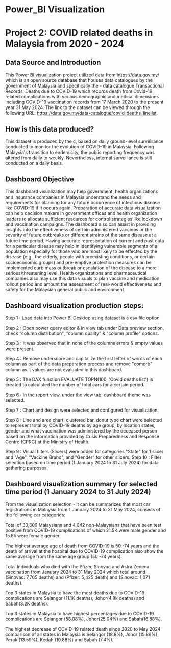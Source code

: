 # Power_BI Visualization 

# Project 2: COVID related deaths in Malaysia from 2020 - 2024

## Data Source and Introduction

This Power BI visualization project utilized data from https://data.gov.my/ which is an open source database that houses data catalogues by the government of Malaysia and specifically the - data catalogue Transactional Records: Deaths due to COVID-19 which records death from Covid-19 related complications with various demographic and medical dimensions including COVID-19 vaccination records from 17 March 2020 to the present year 31 May 2024. The link to the dataset can be viewed through the following URL: https://data.gov.my/data-catalogue/covid_deaths_linelist. 

## How is this data produced?

This dataset is produced by the c, based on daily ground-level surveillance conducted to monitor the evolution of COVID-19 in Malaysia. Following Malaysia's transition to endemicity, the public reporting frequency was altered from daily to weekly. Nevertheless, internal surveillance is still conducted on a daily basis.

## Dashboard Objective

This dashboard visualization may help government, health organizations and insurance companies in Malaysia understand the needs and requirements for planning for any future occurrence of infectious disease like COVID-19 if it occurs again. Preparation of accurate data visualization can help decision makers in government offices and health organization leaders to allocate sufficient resources for control strategies like lockdown and vaccination campaigns. The dashboard also can assist in providing insights into the effectiveness of certain administered vaccines or the severity of future outbreaks or different strains of the same disease at a future time period. 
Having accurate representation of current and past data for a particular disease may help in identifying vulnerable segments of a population especially for those who are most likely to be effected by the disease (e.g., the elderly, people with preexisting conditions, or certain socioeconomic groups) and pre-emptive protection measures can be implemented curb mass outbreak or escalation of the disease to a more serious/threatening level. Health organizations and pharmaceutical companies also may use this data visuals to plan vaccine and medication rollout period and amount the assessment of real-world effectiveness and safety for the Malaysian general public and environment. 

## Dashboard visualization production steps:

Step 1 : Load data into Power BI Desktop using dataset is a csv file option

Step 2 : Open power query editor & in view tab under Data preview section, check "column distribution", "column quality" & "column profile" options.

Step 3 : It was observed that in none of the columns errors & empty values were present.

Step 4 : Remove underscore and capitalize the first letter of words of each column as part of the data preparation process and remove "comorb" column as it values are not evaluated in this dashboard.

Step 5 : The DAX function EVALUATE TOPN(100, 'Covid deaths list')  is created to calculated the number of total cars for a certain period.

Step 6 : In the report view, under the view tab, dashboard theme was selected.

Step 7 : Chart and design were selected and configured for visualization.

Step 8 : Line and area chart, clustered bar, donut type chart were selected to represent total by COVID-19 deaths by age group, by location states, gender and what vaccination was administered by the deceased person based on the information provided by Crisis Preparedness and Response Centre (CPRC) at the Ministry of Health.

Step 9 : Visual filters (Slicers) were added for categories "State" for 1 slicer and "Age", "Vaccine Brand", and "Gender" for other slicers.
Step 10 : Filter selection based on time period (1 January 2024 to 31 July 2024) for data gathering purposes. 

## Dashboard visualization summary for selected time period (1 January 2024 to 31 July 2024)

From the visualization selection - it can be summarizes that most car registrations in Malaysia from 1 January 2024 to 31 May 2024, consists of the following car categories: 

Total of 33,309 Malaysians and 4,042 non-Malaysians that have been test positive from COVID-19 complications of which 21.5K were male gender and 15.8k were female gender.

The highest average age of death from COVID-19 is 50 -74 years and the death of arrival at the hospital due to COVID-19 complication also show the same average from the same age group (50 -74 years).

Total Individuals who died with the Pfizer, Sinovac and Astra Zeneca vaccination  from January 2024 to 31 May 2024 which total around (Sinovac: 7,705 deaths) and (Pfizer: 5,425 death) and (Sinovac: 1,071 deaths).

Top 3 states in Malaysia to have the most deaths due to COVID-19 complications are Selangor (11.1K deaths), Johor(4.8k deaths) and Sabah(3.2K deaths).

Top 3 states in Malaysia to have highest percentages due to COVID-19 complications are Selangor (58.08%), Johor(25.04%) and Sabah(16.88%).

The highest decrease of COVID-19 related death since 2020 to May 2024 comparison of all states in Malaysia is Selangor (18.8%), Johor (15.86%), Perak (13.59%), Kedah (10.88%) and Sabah (7.4%).





